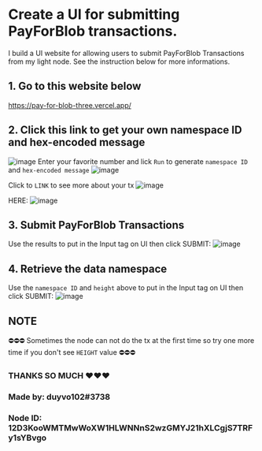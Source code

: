 # Create a UI for submitting PayForBlob transactions.

I build a UI website for allowing users to submit PayForBlob Transactions from my light node. See the instruction below for more informations.

## 1. Go to this website below

https://pay-for-blob-three.vercel.app/

## 2. Click this link to get your own namespace ID and hex-encoded message

![image](https://user-images.githubusercontent.com/85976363/233256790-c93a76c5-a004-4aaf-9191-9b7f9d143e61.png)
Enter your favorite number and lick ```Run``` to generate ```namespace ID``` and ```hex-encoded message```
![image](https://user-images.githubusercontent.com/85976363/233256532-19327927-6e7e-4f3f-87d5-ab53c14b9f8b.png)

Click to ```LINK``` to see more about your tx
![image](https://user-images.githubusercontent.com/85976363/233258613-f420a395-dc58-416e-9a33-d70356611fbc.png)

HERE:
![image](https://user-images.githubusercontent.com/85976363/233258671-cd33d802-2ef9-4a76-a4d8-89bd7cacd6ba.png)



## 3. Submit PayForBlob Transactions

Use the results to put in the Input tag on UI then click SUBMIT:
![image](https://user-images.githubusercontent.com/85976363/233258271-793da672-1758-4ace-a74e-8e17f847e4b0.png)


## 4. Retrieve the data namespace

Use the ```namespace ID``` and ```height``` above to put in the Input tag on UI then click SUBMIT:
![image](https://user-images.githubusercontent.com/85976363/233258329-b7644bd4-55d8-4c84-ae53-0a45f8122151.png)



## NOTE
⛔️⛔️⛔️ Sometimes the node can not do the tx at the first time so try one more time if you don't see ```HEIGHT``` value ⛔️⛔️⛔️

### THANKS SO MUCH ❤❤❤
### Made by: duyvo102#3738
### Node ID: 12D3KooWMTMwWoXW1HLWNNnS2wzGMYJ21hXLCgjS7TRFy1sYBvgo
